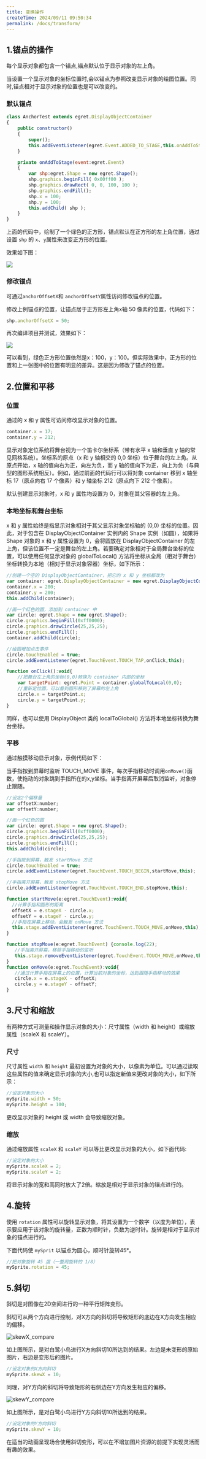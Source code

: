 ```yaml
---
title: 变换操作
createTime: 2024/09/11 09:50:34
permalink: /docs/transform/
---
```


## 1.锚点的操作
每个显示对象都包含一个锚点,锚点默认位于显示对象的左上角。

当设置一个显示对象的坐标位置时,会以锚点为参照改变显示对象的绘图位置。同时,锚点相对于显示对象的位置也是可以改变的。

### 默认锚点

```javascript
class AnchorTest extends egret.DisplayObjectContainer
{
    public constructor()
    {
        super();
        this.addEventListener(egret.Event.ADDED_TO_STAGE,this.onAddToStage,this);
    }

    private onAddToStage(event:egret.Event)
    {
        var shp:egret.Shape = new egret.Shape();
        shp.graphics.beginFill( 0x00ff00 );
        shp.graphics.drawRect( 0, 0, 100, 100 );
        shp.graphics.endFill();
        shp.x = 100;
        shp.y = 100;
        this.addChild( shp );
    }
}
```

上面的代码中，绘制了一个绿色的正方形，锚点默认在正方形的左上角位置，通过设置 `shp` 的 `x`、`y`属性来改变正方形的位置。

效果如下图：

![](556535128a4a2.png)

### 修改锚点

可通过`anchorOffsetX`和 `anchorOffsetY`属性访问修改锚点的位置。

修改上例锚点的位置，让锚点居于正方形左上角x轴 50 像素的位置，代码如下：

```javascript
shp.anchorOffsetX = 50;
```

再次编译项目并测试，效果如下：

![](556535128b8ba.png)

可以看到，绿色正方形位置依然是x：100，y：100。但实际效果中，正方形的位置和上一张图中的位置有明显的差异。这是因为修改了锚点的位置。

## 2.位置和平移

### 位置
通过的 x 和 y 属性可访问修改显示对象的位置。

``` javascript
container.x = 17;
container.y = 212;
```

显示对象定位系统将舞台视为一个笛卡尔坐标系（带有水平 x 轴和垂直 y 轴的常见网格系统）。坐标系的原点（x 和 y 轴相交的 0,0 坐标）位于舞台的左上角。从原点开始，x 轴的值向右为正，向左为负，而 y 轴的值向下为正，向上为负（与典型的图形系统相反）。例如，通过前面的代码行可以将对象 container 移到 x 轴坐标 17（原点向右 17 个像素）和 y 轴坐标 212（原点向下 212 个像素）。

默认创建显示对象时，x 和 y 属性均设置为 0，对象在其父容器的左上角。

### 本地坐标和舞台坐标

x 和 y 属性始终是指显示对象相对于其父显示对象坐标轴的 (0,0) 坐标的位置。因此，对于包含在 DisplayObjectContainer 实例内的 Shape 实例（如圆），如果将 Shape 对象的 x 和 y 属性设置为 0，会将圆放在 DisplayObjectContainer 的左上角，但该位置不一定是舞台的左上角。若要确定对象相对于全局舞台坐标的位置，可以使用任何显示对象的 globalToLocal() 方法将坐标从全局（相对于舞台）坐标转换为本地（相对于显示对象容器）坐标，如下所示：
 
```javascript
//创建一个空的 DisplayObjectContainer，把它的 x 和 y 坐标都改为
var container: egret.DisplayObjectContainer = new egret.DisplayObjectContainer();
container.x = 200;
container.y = 200;
this.addChild(container);

//画一个红色的圆，添加到 container 中
var circle: egret.Shape = new egret.Shape();
circle.graphics.beginFill(0xff0000);
circle.graphics.drawCircle(25,25,25);
circle.graphics.endFill();
container.addChild(circle);

//给圆增加点击事件
circle.touchEnabled = true;
circle.addEventListener(egret.TouchEvent.TOUCH_TAP,onClick,this);

function onClick():void{
    //把舞台左上角的坐标(0,0)转换为 container 内部的坐标
    var targetPoint: egret.Point = container.globalToLocal(0,0);
    //重新定位圆，可以看到圆形移到了屏幕的左上角
    circle.x = targetPoint.x;
    circle.y = targetPoint.y;
}
```

同样，也可以使用 DisplayObject 类的 localToGlobal() 方法将本地坐标转换为舞台坐标。

### 平移

通过触摸移动显示对象，示例代码如下：

当手指按到屏幕时监听 TOUCH_MOVE 事件，每次手指移动时调用`onMove()`函数，使拖动的对象跳到手指所在的x,y坐标。当手指离开屏幕后取消监听，对象停止跟随。

```javascript
//设定2个偏移量
var offsetX:number;
var offsetY:number;

//画一个红色的圆
var circle: egret.Shape = new egret.Shape();
circle.graphics.beginFill(0xff0000);
circle.graphics.drawCircle(25,25,25);
circle.graphics.endFill();
this.addChild(circle);

//手指按到屏幕，触发 startMove 方法
circle.touchEnabled = true;
circle.addEventListener(egret.TouchEvent.TOUCH_BEGIN,startMove,this);

//手指离开屏幕，触发 stopMove 方法
circle.addEventListener(egret.TouchEvent.TOUCH_END,stopMove,this);

function startMove(e:egret.TouchEvent):void{
  //计算手指和圆形的距离
  offsetX = e.stageX - circle.x;
  offsetY = e.stageY - circle.y;
  //手指在屏幕上移动，会触发 onMove 方法
  this.stage.addEventListener(egret.TouchEvent.TOUCH_MOVE,onMove,this);
}

function stopMove(e:egret.TouchEvent) {console.log(22);
   //手指离开屏幕，移除手指移动的监听
   this.stage.removeEventListener(egret.TouchEvent.TOUCH_MOVE,onMove,this);
}
function onMove(e:egret.TouchEvent):void{
   //通过计算手指在屏幕上的位置，计算当前对象的坐标，达到跟随手指移动的效果
   circle.x = e.stageX - offsetX;
   circle.y = e.stageY - offsetY;
}
```
 
## 3.尺寸和缩放

有两种方式可测量和操作显示对象的大小：尺寸属性（width 和 height）或缩放属性（scaleX 和 scaleY）。

### 尺寸
尺寸属性 `width` 和 `height` 最初设置为对象的大小，以像素为单位。可以通过读取这些属性的值来确定显示对象的大小,也可以指定新值来更改对象的大小，如下所示：

```  javascript
//设定对象的大小
mySprite.width = 50;
mySprite.height = 100;
```
更改显示对象的 height 或 width 会导致缩放对象。

### 缩放

通过缩放属性 `scaleX` 和 `scaleY` 可以等比更改显示对象的大小，如下面代码:

```javascript
//设定对象的大小
mySprite.scaleX = 2;
mySprite.scaleY = 2;
```

将显示对象的宽和高同时放大了2倍。缩放是相对于显示对象的锚点进行的。

## 4.旋转

使用 `rotation` 属性可以旋转显示对象，将其设置为一个数字（以度为单位），表示要应用于该对象的旋转量，正数为顺时针，负数为逆时针。旋转是相对于显示对象的锚点进行的。

下面代码使 `mySprit` 以锚点为圆心，顺时针旋转45°。

```javascript
//把对象旋转 45 度（一整周旋转的 1/8）
mySprite.rotation = 45;
```

## 5.斜切

斜切是对图像在2D空间进行的一种平行矩阵变形。

斜切可从两个方向进行控制，对X方向的斜切将导致矩形的底边在X方向发生相应的偏移。

![skewX_compare][]    

如上图所示，是对白鹭小鸟进行X方向斜切10所达到的结果。左边是未变形的原始图片，右边是变形后的图片。  

```javascript
//设定对象的X方向斜切
mySprite.skewX = 10;
```

同理，对Y方向的斜切将导致矩形的右侧边在Y方向发生相应的偏移。

![skewY_compare][]    

如上图所示，是对白鹭小鸟进行Y方向斜切10所达到的结果。   

[skewX_compare]: skewX_compare.png
[skewY_compare]: skewY_compare.png

```javascript
//设定对象的Y方向斜切
mySprite.skewY = 10;
```

在适当的动画呈现场合使用斜切变形，可以在不增加图片资源的前提下实现灵活而有趣的效果。   
